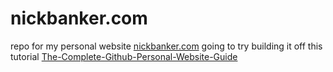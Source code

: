 # nickbanker.com
repo for my personal website [nickbanker.com](nickbanker.com)
going to try building it off this tutorial
[The-Complete-Github-Personal-Website-Guide](https://ronakshah.org/The-Complete-Github-Personal-Website-Guide)
